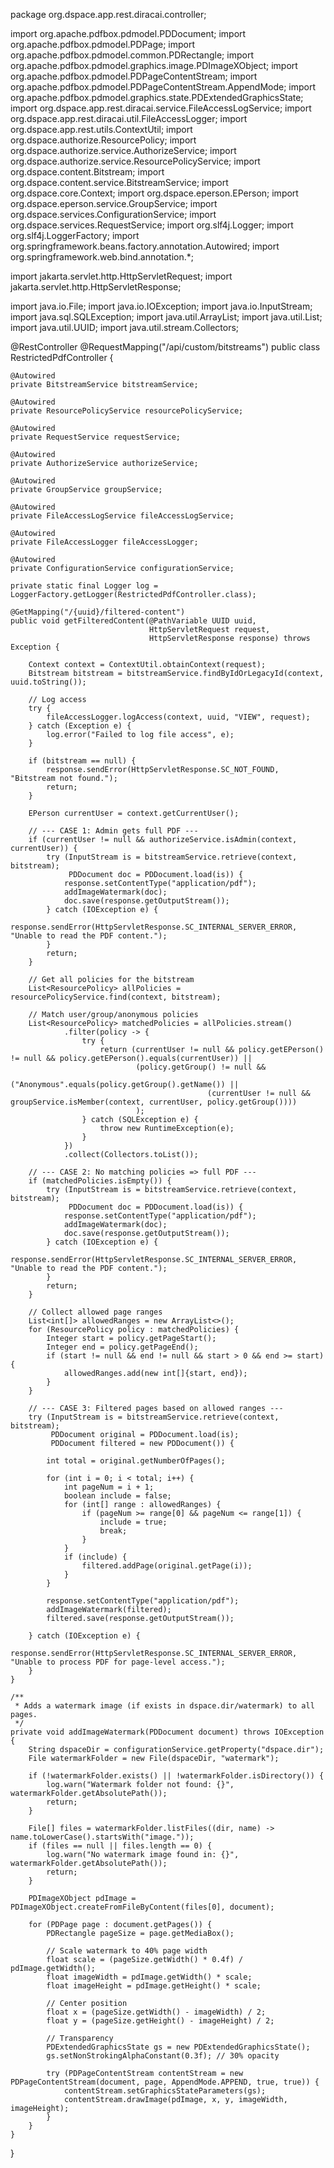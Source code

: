 
package org.dspace.app.rest.diracai.controller;

import org.apache.pdfbox.pdmodel.PDDocument;
import org.apache.pdfbox.pdmodel.PDPage;
import org.apache.pdfbox.pdmodel.common.PDRectangle;
import org.apache.pdfbox.pdmodel.graphics.image.PDImageXObject;
import org.apache.pdfbox.pdmodel.PDPageContentStream;
import org.apache.pdfbox.pdmodel.PDPageContentStream.AppendMode;
import org.apache.pdfbox.pdmodel.graphics.state.PDExtendedGraphicsState;
import org.dspace.app.rest.diracai.service.FileAccessLogService;
import org.dspace.app.rest.diracai.util.FileAccessLogger;
import org.dspace.app.rest.utils.ContextUtil;
import org.dspace.authorize.ResourcePolicy;
import org.dspace.authorize.service.AuthorizeService;
import org.dspace.authorize.service.ResourcePolicyService;
import org.dspace.content.Bitstream;
import org.dspace.content.service.BitstreamService;
import org.dspace.core.Context;
import org.dspace.eperson.EPerson;
import org.dspace.eperson.service.GroupService;
import org.dspace.services.ConfigurationService;
import org.dspace.services.RequestService;
import org.slf4j.Logger;
import org.slf4j.LoggerFactory;
import org.springframework.beans.factory.annotation.Autowired;
import org.springframework.web.bind.annotation.*;

import jakarta.servlet.http.HttpServletRequest;
import jakarta.servlet.http.HttpServletResponse;

import java.io.File;
import java.io.IOException;
import java.io.InputStream;
import java.sql.SQLException;
import java.util.ArrayList;
import java.util.List;
import java.util.UUID;
import java.util.stream.Collectors;

@RestController
@RequestMapping("/api/custom/bitstreams")
public class RestrictedPdfController {

    @Autowired
    private BitstreamService bitstreamService;

    @Autowired
    private ResourcePolicyService resourcePolicyService;

    @Autowired
    private RequestService requestService;

    @Autowired
    private AuthorizeService authorizeService;

    @Autowired
    private GroupService groupService;

    @Autowired
    private FileAccessLogService fileAccessLogService;

    @Autowired
    private FileAccessLogger fileAccessLogger;

    @Autowired
    private ConfigurationService configurationService;

    private static final Logger log = LoggerFactory.getLogger(RestrictedPdfController.class);

    @GetMapping("/{uuid}/filtered-content")
    public void getFilteredContent(@PathVariable UUID uuid,
                                   HttpServletRequest request,
                                   HttpServletResponse response) throws Exception {

        Context context = ContextUtil.obtainContext(request);
        Bitstream bitstream = bitstreamService.findByIdOrLegacyId(context, uuid.toString());

        // Log access
        try {
            fileAccessLogger.logAccess(context, uuid, "VIEW", request);
        } catch (Exception e) {
            log.error("Failed to log file access", e);
        }

        if (bitstream == null) {
            response.sendError(HttpServletResponse.SC_NOT_FOUND, "Bitstream not found.");
            return;
        }

        EPerson currentUser = context.getCurrentUser();

        // --- CASE 1: Admin gets full PDF ---
        if (currentUser != null && authorizeService.isAdmin(context, currentUser)) {
            try (InputStream is = bitstreamService.retrieve(context, bitstream);
                 PDDocument doc = PDDocument.load(is)) {
                response.setContentType("application/pdf");
                addImageWatermark(doc);
                doc.save(response.getOutputStream());
            } catch (IOException e) {
                response.sendError(HttpServletResponse.SC_INTERNAL_SERVER_ERROR, "Unable to read the PDF content.");
            }
            return;
        }

        // Get all policies for the bitstream
        List<ResourcePolicy> allPolicies = resourcePolicyService.find(context, bitstream);

        // Match user/group/anonymous policies
        List<ResourcePolicy> matchedPolicies = allPolicies.stream()
                .filter(policy -> {
                    try {
                        return (currentUser != null && policy.getEPerson() != null && policy.getEPerson().equals(currentUser)) ||
                                (policy.getGroup() != null &&
                                        ("Anonymous".equals(policy.getGroup().getName()) ||
                                                (currentUser != null && groupService.isMember(context, currentUser, policy.getGroup())))
                                );
                    } catch (SQLException e) {
                        throw new RuntimeException(e);
                    }
                })
                .collect(Collectors.toList());

        // --- CASE 2: No matching policies => full PDF ---
        if (matchedPolicies.isEmpty()) {
            try (InputStream is = bitstreamService.retrieve(context, bitstream);
                 PDDocument doc = PDDocument.load(is)) {
                response.setContentType("application/pdf");
                addImageWatermark(doc);
                doc.save(response.getOutputStream());
            } catch (IOException e) {
                response.sendError(HttpServletResponse.SC_INTERNAL_SERVER_ERROR, "Unable to read the PDF content.");
            }
            return;
        }

        // Collect allowed page ranges
        List<int[]> allowedRanges = new ArrayList<>();
        for (ResourcePolicy policy : matchedPolicies) {
            Integer start = policy.getPageStart();
            Integer end = policy.getPageEnd();
            if (start != null && end != null && start > 0 && end >= start) {
                allowedRanges.add(new int[]{start, end});
            }
        }

        // --- CASE 3: Filtered pages based on allowed ranges ---
        try (InputStream is = bitstreamService.retrieve(context, bitstream);
             PDDocument original = PDDocument.load(is);
             PDDocument filtered = new PDDocument()) {

            int total = original.getNumberOfPages();

            for (int i = 0; i < total; i++) {
                int pageNum = i + 1;
                boolean include = false;
                for (int[] range : allowedRanges) {
                    if (pageNum >= range[0] && pageNum <= range[1]) {
                        include = true;
                        break;
                    }
                }
                if (include) {
                    filtered.addPage(original.getPage(i));
                }
            }

            response.setContentType("application/pdf");
            addImageWatermark(filtered);
            filtered.save(response.getOutputStream());

        } catch (IOException e) {
            response.sendError(HttpServletResponse.SC_INTERNAL_SERVER_ERROR, "Unable to process PDF for page-level access.");
        }
    }

    /**
     * Adds a watermark image (if exists in dspace.dir/watermark) to all pages.
     */
    private void addImageWatermark(PDDocument document) throws IOException {
        String dspaceDir = configurationService.getProperty("dspace.dir");
        File watermarkFolder = new File(dspaceDir, "watermark");

        if (!watermarkFolder.exists() || !watermarkFolder.isDirectory()) {
            log.warn("Watermark folder not found: {}", watermarkFolder.getAbsolutePath());
            return;
        }

        File[] files = watermarkFolder.listFiles((dir, name) -> name.toLowerCase().startsWith("image."));
        if (files == null || files.length == 0) {
            log.warn("No watermark image found in: {}", watermarkFolder.getAbsolutePath());
            return;
        }

        PDImageXObject pdImage = PDImageXObject.createFromFileByContent(files[0], document);

        for (PDPage page : document.getPages()) {
            PDRectangle pageSize = page.getMediaBox();

            // Scale watermark to 40% page width
            float scale = (pageSize.getWidth() * 0.4f) / pdImage.getWidth();
            float imageWidth = pdImage.getWidth() * scale;
            float imageHeight = pdImage.getHeight() * scale;

            // Center position
            float x = (pageSize.getWidth() - imageWidth) / 2;
            float y = (pageSize.getHeight() - imageHeight) / 2;

            // Transparency
            PDExtendedGraphicsState gs = new PDExtendedGraphicsState();
            gs.setNonStrokingAlphaConstant(0.3f); // 30% opacity

            try (PDPageContentStream contentStream = new PDPageContentStream(document, page, AppendMode.APPEND, true, true)) {
                contentStream.setGraphicsStateParameters(gs);
                contentStream.drawImage(pdImage, x, y, imageWidth, imageHeight);
            }
        }
    }
}
